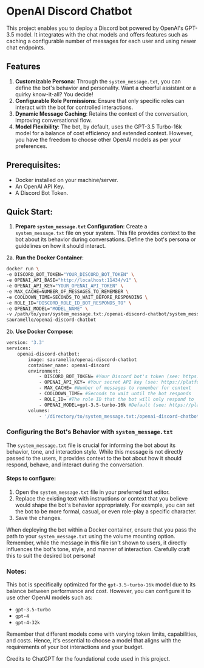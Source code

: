 # OpenAI Discord Chatbot

This project enables you to deploy a Discord bot powered by OpenAI's GPT-3.5 model. It integrates with the chat models and offers features such as caching a configurable number of messages for each user and using newer chat endpoints.

## Features

1. **Customizable Persona**: Through the `system_message.txt`, you can define the bot's behavior and personality. Want a cheerful assistant or a quirky know-it-all? You decide!
2. **Configurable Role Permissions**: Ensure that only specific roles can interact with the bot for controlled interactions.
3. **Dynamic Message Caching**: Retains the context of the conversation, improving conversational flow.
4. **Model Flexibility**: The bot, by default, uses the GPT-3.5 Turbo-16k model for a balance of cost efficiency and extended context. However, you have the freedom to choose other OpenAI models as per your preferences.

## Prerequisites:

- Docker installed on your machine/server.
- An OpenAI API Key.
- A Discord Bot Token.

## Quick Start:

1. **Prepare `system_message.txt` Configuration**: Create a `system_message.txt` file on your system. This file provides context to the bot about its behavior during conversations. Define the bot's persona or guidelines on how it should interact.

2a. **Run the Docker Container**:
```bash
docker run \
-e DISCORD_BOT_TOKEN="YOUR_DISCORD_BOT_TOKEN" \
-e OPENAI_API_BASE="http://localhost:11434/v1" \
-e OPENAI_API_KEY="YOUR_OPENAI_API_TOKEN" \
-e MAX_CACHE=NUMBER_OF_MESSAGES_TO_REMEMBER \
-e COOLDOWN_TIME=SECONDS_TO_WAIT_BEFORE_RESPONDING \
-e ROLE_ID="DISCORD_ROLE_ID_BOT_RESPONDS_TO" \
-e OPENAI_MODEL="MODEL_NAME" \
-v /path/to/your/system_message.txt:/openai-discord-chatbot/system_message.txt \
sauramello/openai-discord-chatbot
```

2b. **Use Docker Compose**:
```bash
version: '3.3'
services:
    openai-discord-chatbot:
        image: sauramello/openai-discord-chatbot
        container_name: openai-discord
        environment:
            - DISCORD_BOT_TOKEN= #Your Discord bot's token (see: https://discord.com/developers/applications)
            - OPENAI_API_KEY= #Your secret API key (see: https://platform.openai.com/account/api-keys)
            - MAX_CACHE= #Number of messages to remember for context
            - COOLDOWN_TIME= #Seconds to wait until the bot responds
            - ROLE_ID= #The role ID that the bot will only respond to
            - OPENAI_MODEL=gpt-3.5-turbo-16k #Default (see: https://platform.openai.com/docs/models)
        volumes:
            - '/directory/to/system_message.txt:/openai-discord-chatbot/system_message.txt'
```

### Configuring the Bot's Behavior with `system_message.txt`

The `system_message.txt` file is crucial for informing the bot about its behavior, tone, and interaction style. While this message is not directly passed to the users, it provides context to the bot about how it should respond, behave, and interact during the conversation.

#### Steps to configure:

1. Open the `system_message.txt` file in your preferred text editor.
2. Replace the existing text with instructions or context that you believe would shape the bot's behavior appropriately. For example, you can set the bot to be more formal, casual, or even role-play a specific character.
3. Save the changes.

When deploying the bot within a Docker container, ensure that you pass the path to your `system_message.txt` using the volume mounting option.
Remember, while the message in this file isn't shown to users, it directly influences the bot's tone, style, and manner of interaction. Carefully craft this to suit the desired bot persona!


### Notes:

This bot is specifically optimized for the `gpt-3.5-turbo-16k` model due to its balance between performance and cost. However, you can configure it to use other OpenAI models such as:

- `gpt-3.5-turbo`
- `gpt-4`
- `gpt-4-32k`

Remember that different models come with varying token limits, capabilities, and costs. Hence, it's essential to choose a model that aligns with the requirements of your bot interactions and your budget.

Credits to ChatGPT for the foundational code used in this project.


